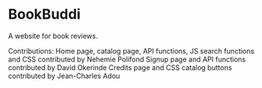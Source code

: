 # BookBuddi
A website for book reviews.

Contributions:
Home page, catalog page, API functions, JS search functions and CSS contributed by Nehemie Polifond
Signup page and API functions contributed by David Okerinde
Credits page and CSS catalog buttons contributed by Jean-Charles Adou
